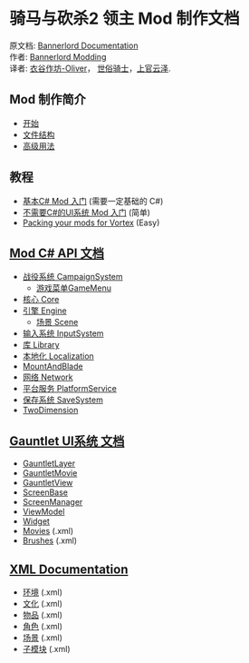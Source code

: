 # 骑马与砍杀2 领主 Mod 制作文档

原文档: [Bannerlord Documentation](https://docs.bannerlordmodding.com/)  
作者: [Bannerlord Modding](https://github.com/Bannerlord-Modding)  
译者: [衣谷作坊-Oliver](mailto:munoliver007@gmail.com)， [世俗骑士](mailto:843750340@qq.com)，[上官云泽](mailto:1143232792@qq.com).

## Mod 制作简介

* [开始](_intro/getting-started.md)
* [文件结构](_intro/folder-structure.md)
* [高级用法](_intro/advanced.md)

## 教程

* [基本C\# Mod 入门](_tutorials/basic-csharp-mod.md) \(需要一定基础的 C\#\)
* [不需要C\#的UI系统 Mod 入门](_tutorials/modding-gauntlet-without-csharp.md) \(简单\)
* [Packing your mods for Vortex](_tutorials/packing_mods_for_vortex.md) \(Easy\)

## [Mod C\# API 文档](_csharp-api/)

* [战役系统 CampaignSystem](_csharp-api/campaignsystem/)
  * [ 游戏菜单GameMenu](_csharp-api/campaignsystem/gamemenu.md)
* [核心 Core](_csharp-api/core/)
* [引擎 Engine](_csharp-api/engine/)
  * [场景 Scene](_csharp-api/engine/scene.md)
* [输入系统 InputSystem](_csharp-api/inputsystem/)
* [库 Library](_csharp-api/library/)
* [本地化 Localization](_csharp-api/localization/)
* [MountAndBlade](_csharp-api/mountandblade/)
* [网络 Network](_csharp-api/network/)
* [平台服务 PlatformService](_csharp-api/platformservice/)
* [保存系统 SaveSystem](_csharp-api/savesystem/)
* [TwoDimension](_csharp-api/twodimension/)

## [Gauntlet UI系统 文档](_gauntlet/)

* [GauntletLayer](_gauntlet/gauntletlayer.md)
* [GauntletMovie](_gauntlet/gauntletmovie.md)
* [GauntletView](_gauntlet/gauntletview.md)
* [ScreenBase](_gauntlet/screenbase.md)
* [ScreenManager](_gauntlet/screenmanager.md)
* [ViewModel](_gauntlet/viewmodel.md)
* [Widget](_gauntlet/widget.md)
* [Movies](_gauntlet/movie.md) \(.xml\)
* [Brushes](_gauntlet/brush.md) \(.xml\)

## [XML Documentation](_xmldocs)

* [环境](_xmldocs/atmosphere.md) \(.xml\)
* [文化](_xmldocs/cultures.md) \(.xml\)
* [物品](_xmldocs/items.md) \(.xml\)
* [角色](_xmldocs/npccharacters.md) \(.xml\)
* [场景](_xmldocs/scene.md) \(.xml\)
* [子模块](_xmldocs/submodule.md) \(.xml\)

